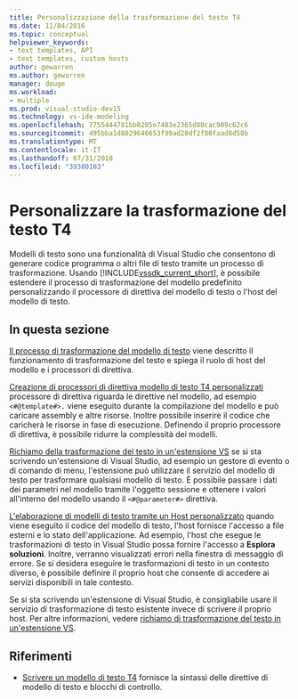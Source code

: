 ```yaml
---
title: Personalizzazione della trasformazione del testo T4
ms.date: 11/04/2016
ms.topic: conceptual
helpviewer_keywords:
- text templates, API
- text templates, custom hosts
author: gewarren
ms.author: gewarren
manager: douge
ms.workload:
- multiple
ms.prod: visual-studio-dev15
ms.technology: vs-ide-modeling
ms.openlocfilehash: 7755444781bb0205e7483e2365d80cac909c62c6
ms.sourcegitcommit: 495bba1d8029646653f99ad20df2f80faad8d58b
ms.translationtype: MT
ms.contentlocale: it-IT
ms.lasthandoff: 07/31/2018
ms.locfileid: "39380103"
---
```

# <a name="customize-t4-text-transformation"></a>Personalizzare la trasformazione del testo T4

Modelli di testo sono una funzionalità di Visual Studio che consentono di generare codice programma o altri file di testo tramite un processo di trasformazione. Usando [!INCLUDE[vssdk_current_short](../modeling/includes/vssdk_current_short_md.md)], è possibile estendere il processo di trasformazione del modello predefinito personalizzando il processore di direttiva del modello di testo o l'host del modello di testo.

## <a name="in-this-section"></a>In questa sezione

 [Il processo di trasformazione del modello di testo](../modeling/the-text-template-transformation-process.md) viene descritto il funzionamento di trasformazione del testo e spiega il ruolo di host del modello e i processori di direttiva.

 [Creazione di processori di direttiva modello di testo T4 personalizzati](../modeling/creating-custom-t4-text-template-directive-processors.md) processore di direttiva riguarda le direttive nel modello, ad esempio `<#@template#>.` viene eseguito durante la compilazione del modello e può caricare assembly e altre risorse. Inoltre possibile inserire il codice che caricherà le risorse in fase di esecuzione. Definendo il proprio processore di direttiva, è possibile ridurre la complessità dei modelli.

 [Richiamo della trasformazione del testo in un'estensione VS](../modeling/invoking-text-transformation-in-a-vs-extension.md) se si sta scrivendo un'estensione di Visual Studio, ad esempio un gestore di evento o di comando di menu, l'estensione può utilizzare il servizio del modello di testo per trasformare qualsiasi modello di testo. È possibile passare i dati dei parametri nel modello tramite l'oggetto sessione e ottenere i valori all'interno del modello usando il `<#@parameter#>` direttiva.

 [L'elaborazione di modelli di testo tramite un Host personalizzato](../modeling/processing-text-templates-by-using-a-custom-host.md) quando viene eseguito il codice del modello di testo, l'host fornisce l'accesso a file esterni e lo stato dell'applicazione. Ad esempio, l'host che esegue le trasformazioni di testo in Visual Studio possa fornire l'accesso a **Esplora soluzioni**. Inoltre, verranno visualizzati errori nella finestra di messaggio di errore. Se si desidera eseguire le trasformazioni di testo in un contesto diverso, è possibile definire il proprio host che consente di accedere ai servizi disponibili in tale contesto.

 Se si sta scrivendo un'estensione di Visual Studio, è consigliabile usare il servizio di trasformazione di testo esistente invece di scrivere il proprio host. Per altre informazioni, vedere [richiamo di trasformazione del testo in un'estensione VS](../modeling/invoking-text-transformation-in-a-vs-extension.md).

## <a name="reference"></a>Riferimenti

- [Scrivere un modello di testo T4](../modeling/writing-a-t4-text-template.md) fornisce la sintassi delle direttive di modello di testo e blocchi di controllo.